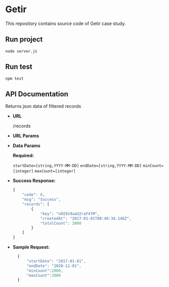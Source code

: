 # Getir

This repository contains source code of Getir case study.

## Run project

```
node server.js
```

## Run test

```
npm test
```

**API Documentation**
----
Returns json data of filtered records

* **URL**

    /records

*  **URL Params**



* **Data Params**

  **Required:**
 
   `startDate=[string,YYYY-MM-DD]`
   `endDate=[string,YYYY-MM-DD]`
   `minCount=[integer]`
   `maxCount=[integer]`

* **Success Response:**

    ```javascript
    {
        "code": 0,
        "msg": "Success",
        "records": [
            {
                "key": "o0I9s9aaU2raF47M",
                "createdAt": "2017-01-01T08:40:34.146Z",
                "totalCount": 2000
            }
        ]
    }
    ```
* **Sample Request:**

  ```javascript
    {
        "startDate": "2017-01-01",
        "endDate": "2020-11-01",
        "minCount":2000,
        "maxCount":3000
    }
  ```